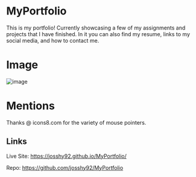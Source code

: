 # MyPortfolio
This is my portfolio! Currently showcasing a few of my assignments and projects that I have finished. In it you can also find my resume, links to my social media, and how to contact me. 


# Image
![image](https://user-images.githubusercontent.com/88861538/142937724-e58b083a-6b36-4857-971a-ac941f2098fa.png)


# Mentions
 Thanks @ icons8.com for the variety of mouse pointers.

 ## Links

 Live Site: https://josshy92.github.io/MyPortfolio/

 Repo: https://github.com/josshy92/MyPortfolio